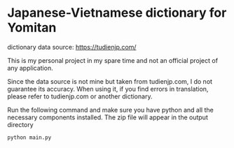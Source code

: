 # Japanese-Vietnamese dictionary for Yomitan

dictionary data source: https://tudienjp.com/

This is my personal project in my spare time and not an official project of any application.

Since the data source is not mine but taken from tudienjp.com, I do not guarantee its accuracy. When using it, if you find errors in translation, please refer to tudienjp.com or another dictionary.

Run the following command and make sure you have python and all the necessary components installed. The zip file will appear in the output directory

```
python main.py
``` 